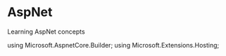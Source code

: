 # AspNet
Learning AspNet concepts

using Microsoft.AspnetCore.Builder;
using Microsoft.Extensions.Hosting;